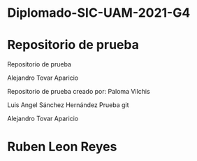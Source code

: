 # Diplomado-SIC-UAM-2021-G4

Repositorio de prueba
=======

Repositorio de prueba

Alejandro Tovar Aparicio

Repositorio de prueba creado por: Paloma Vilchis


Luis Angel Sánchez Hernández
Prueba git

Alejandro Tovar Aparicio


Ruben Leon Reyes
=======



